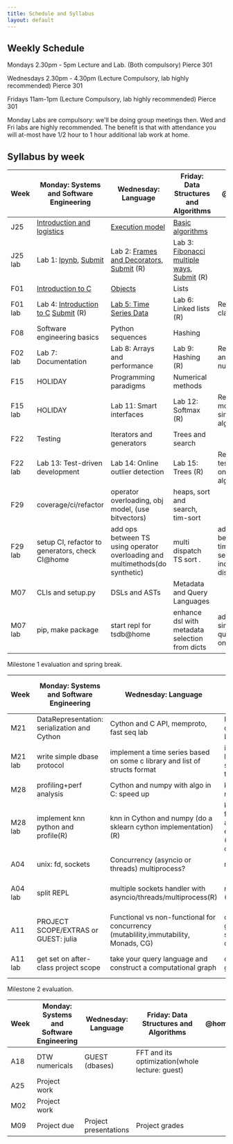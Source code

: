 ```yaml
---
title: Schedule and Syllabus
layout: default
---
```


## Weekly Schedule

Mondays 2.30pm - 5pm Lecture and Lab. (Both compulsory) Pierce 301

Wednesdays 2.30pm - 4.30pm (Lecture Compulsory, lab highly recommended) Pierce 301

Fridays 11am-1pm (Lecture Compulsory, lab highly recommended) Pierce 301

Monday Labs are compulsory: we'll be doing group meetings then. Wed and Fri labs are highly recommended. The benefit is that with attendance you will at-most have 1/2 hour to 1 hour additional lab work at home.

## Syllabus by week

| Week    | Monday: Systems and Software Engineering | Wednesday: Language                      | Friday: Data Structures and Algorithms   | @home                                    |
| ------- | ---------------------------------------- | ---------------------------------------- | ---------------------------------------- | ---------------------------------------- |
| J25     | [Introduction and logistics](https://github.com/iacs-cs207/cs207/blob/master/lectures/introduction.pdf)               | [Execution model](https://github.com/iacs-cs207/cs207/blob/master/lectures/Execution.ipynb)                          | [Basic algorithms](https://github.com/iacs-cs207/cs207/blob/master/lectures/BasicAlgorithms.ipynb)                        |                                          |
| J25 lab | Lab 1: [Ipynb](https://github.com/iacs-cs207/cs207/blob/master/labs/Lab1.ipynb), [Submit](http://goo.gl/forms/dWWN3zg0wO) | Lab 2: [Frames and Decorators](https://github.com/iacs-cs207/cs207/blob/master/labs/distribute_ExecutionLab.ipynb), [Submit](http://goo.gl/forms/Fyv2PLiJdw) (R)         | Lab 3: [Fibonacci multiple ways](https://github.com/iacs-cs207/cs207/blob/master/labs/distribute_BasicAlgorithmsLab.ipynb), [Submit](http://goo.gl/forms/bLxVGakPLd) (R)       |                                          |
| F01     | [Introduction to C](https://iacs-cs207.github.io/cs207/lectures/f01.html)                        | [Objects](https://github.com/iacs-cs207/cs207/blob/master/lectures/Objects.ipynb)                                  | Lists                                    |                                          |
| F01 lab | Lab 4: [Introduction to C](https://iacs-cs207.github.io/cs207/lectures/f01-lab.html) [Submit](http://goo.gl/forms/LiCRca9CIs) (R)                             | [Lab 5: Time Series Data](https://github.com/iacs-cs207/cs207/blob/master/labs/ObjectsLab.ipynb)                  | Lab 6: Linked lists (R)                  | Req: basic classes                       |
| F08     | Software engineering basics              | Python sequences                         | Hashing                                  |                                          |
| F02 lab | Lab 7: Documentation                     | Lab 8: Arrays and performance            | Lab 9: Hashing (R)                       | Req: tests and numpy                     |
| F15     | HOLIDAY                                | Programming paradigms                    | Numerical methods                        |                                          |
| F15 lab | HOLIDAY        | Lab 11: Smart interfaces                 | Lab 12: Softmax (R)                      | Req: ts module, simple algorithms        |
| F22     | Testing                                  | Iterators and generators                 | Trees and search                         |                                          |
| F22 lab | Lab 13: Test-driven development          | Lab 14: Online outlier detection         | Lab 15: Trees (R)                        | Req: unit tests, online algorithms       |
| F29     | coverage/ci/refactor                     | operator overloading, obj model, (use bitvectors) | heaps, sort and search, tim-sort         |                                          |
| F29 lab | setup CI, refactor to generators, check CI@home | add ops between TS using operator overloading and multimethods(do synthetic) | multi dispatch TS sort .                 | add between-time series ops including distance |
| M07     | CLIs and setup.py                        | DSLs and ASTs                            | Metadata and Query Languages             |                                          |
| M07 lab | pip, make package                        | start repl for tsdb@home                 | enhance dsl with metadata selection from dicts | add simple query repl on db              |

Milestone 1 evaluation and spring break.

| Week    | Monday: Systems and Software Engineering | Wednesday: Language                      | Friday: Data Structures and Algorithms   | @home                                 |
| ------- | ---------------------------------------- | ---------------------------------------- | ---------------------------------------- | ------------------------------------- |
| M21     | DataRepresentation: serialization and Cython | Cython and C API, memproto, fast seq lab | Indexing: dbases/btrees, LSM Trees.      |                                       |
| M21 lab | write simple dbase protocol              | implement a time series based on some c library and list of structs format | implement 2 level external storage for time series | convert dbase to btree dbase          |
| M28     | profiling+perf analysis                  | Cython and numpy with algo in C: speed up | kNN numericals                           |                                       |
| M28 lab | implement knn python and profile(R)      | knn in Cython and numpy (do a sklearn cython implementation)(R) | knn with a faster algorithm still exported to py (perhaps in py only) | implement some KNN numericals         |
| A04     | unix: fd, sockets                        | Concurrency (asyncio or threads) multiprocess? | rtree/vptree                             |                                       |
| A04 lab | split REPL                               | multiple sockets handler with asyncio/threads/multiprocess(R) | rtree/vptree (R)                         | add to meta/index a vptree for kNN db |
| A11     | PROJECT SCOPE/EXTRAS or GUEST: julia     | Functional vs non-functional for concurrency (mutablility,immutability, Monads, CG) | optimizing CG, graph based scheduler, dask |                                       |
| A11 lab | get set on after-class project scope     | take your query language and construct a computational graph | optimize the graph                       | add computational graph to db         |

Milestone 2 evaluation.

| Week | Monday: Systems and Software Engineering | Wednesday: Language   | Friday: Data Structures and Algorithms   | @home |
| ---- | ---------------------------------------- | --------------------- | ---------------------------------------- | ----- |
| A18  | DTW  numericals                          | GUEST (dbases)        | FFT and its optimization(whole lecture: guest) |       |
| A25  | Project work                             |                       |                                          |       |
| M02  | Project work                             |                       |                                          |       |
| M09  | Project due                              | Project presentations | Project grades                           |       |
